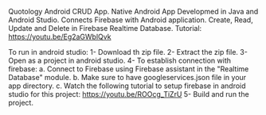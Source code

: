Quotology Android CRUD App. Native Android App Developmed in Java and Android Studio. Connects Firebase with Android application. Create, Read, Update and Delete in Firebase Realtime Database. Tutorial: https://youtu.be/Eg2aGWblQvk

To run in android studio: 1- Download th zip file. 2- Extract the zip file. 3- Open as a project in android studio. 4- To establish connection with firebase: a. Connect to Firebase using Firebase assistant in the "Realtime Database" module. b. Make sure to have googleservices.json file in your app directory. c. Watch the following tutorial to setup firebase in android studio for this project: https://youtu.be/ROOcg_TiZrU 5- Build and run the project.
